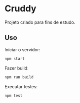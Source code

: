 # Cruddy

Projeto criado para fins de estudo.

## Uso

Iniciar o servidor:

```bash
npm start
```
Fazer build:

```bash
npm run build
```
Executar testes:

```bash
npm test
```

